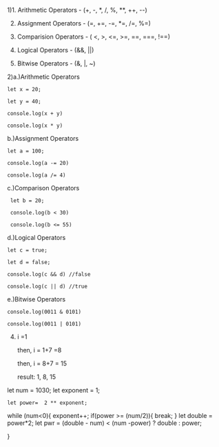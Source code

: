 1)1. Arithmetic Operators - (+, -, *, /, %, **, ++, --)

  2. Assignment Operators - (=, +=, -=, *=, /=, %=)

  3. Comparision Operators - ( <, >, <=, >=, ==, ===, !==)

  4. Logical Operators - (&&, ||)

  5. Bitwise Operators - (&, |, ~)

2)a.)Arithmetic Operators

    let x = 20;

    let y = 40;

    console.log(x + y)

    console.log(x * y)

  b.)Assignment Operators

    let a = 100;

    console.log(a -= 20)

    console.log(a /= 4)

  c.)Comparison Operators

     let b = 20;

     console.log(b < 30)

     console.log(b <= 55)

  d.)Logical Operators

    let c = true;

    let d = false;

    console.log(c && d) //false

    console.log(c || d) //true

  e.)Bitwise Operators

    console.log(0011 & 0101)

    console.log(0011 | 0101)
4) i =1

   then, i = 1+7 =8

   then, i = 8+7 = 15 

   result: 1, 8, 15
  
let num = 1030;
let exponent = 1;

    let power=  2 ** exponent;
while (num<0){ 
    exponent++;
    if(power >= (num/2)){
        break;
    }
    let double = power*2;
     let pwr = (double - num) < (num -power) ? double : power;

}